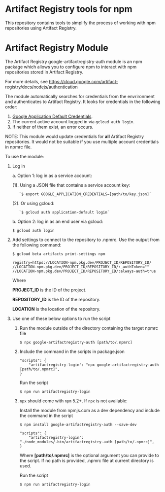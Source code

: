 # Artifact Registry tools for npm

This repository contains tools to simplify the process of working with npm
repositories using Artifact Registry.

# Artifact Registry Module

The Artifact Registry google-artifactregistry-auth module is an npm package
which allows you to configure npm to interact with npm repositories stored in
Artifact Registry.

For more details, see
https://cloud.google.com/artifact-registry/docs/nodejs/authentication

The module automatically searches for credentials from the envrironment and authenticates to Artifact Registry. It looks for
credentials in the following order:
1. [Google Application Default Credentials](https://developers.google.com/accounts/docs/application-default-credentials).
2. The current active account logged in via `gcloud auth login`.
3. If neither of them exist, an error occurs.

NOTE: This module would update credentials for **all** Artifact Registry
repositories. It would not be suitable if you use multiple account credentials
in npmrc file.

To use the module:

1.  Log in
    
    a. Option 1: log in as a service account:

      (1). Using a JSON file that contains a service account key:

           `$ export GOOGLE_APPLICATION_CREDENTIALS=[path/to/key.json]`
    
      (2). Or using gcloud:

           `$ gcloud auth application-default login` 
    
    b. Option 2: log in as an end user via gcloud:
    
       `$ gcloud auth login`

2.  Add settings to connect to the repository to .npmrc. Use the output from the
    following command:

    `$ gcloud beta artifacts print-settings npm`

    ```
    registry=https://LOCATION-npm.pkg.dev/PROJECT_ID/REPOSITORY_ID/
    //LOCATION-npm.pkg.dev/PROJECT_ID/REPOSITORY_ID/:_authToken=""
    //LOCATION-npm.pkg.dev/PROJECT_ID/REPOSITORY_ID/:always-auth=true
    ```

    Where

    **PROJECT_ID** is the ID of the project.

    **REPOSITORY_ID** is the ID of the repository.

    **LOCATION** is the location of the repository.

3.  Use one of these below options to run the script

    1.  Run the module outside of the directory containing the target npmrc file

        `$ npx google-artifactregistry-auth [path/to/.npmrc]`

    2.  Include the command in the scripts in package.json

        ```
        "scripts": {
            "artifactregistry-login": "npx google-artifactregistry-auth [path/to/.npmrc]",
        }
        ```

        Run the script

        `$ npm run artifactregistry-login`

    3.  `npx` should come with `npm` 5.2+. If `npx` is not available:

        Install the module from npmjs.com as a dev dependency and include the
        command in the script

        `$ npm install google-artifactregistry-auth --save-dev`

        ```
        "scripts": {
            "artifactregistry-login": "./node_modules/.bin/artifactregistry-auth [path/to/.npmrc]",
        }
        ```

        Where **[path/to/.npmrc]** is the optional argument you can provide to
        the script. If no path is provided, .npmrc file at current directory is
        used.

        Run the script

        `$ npm run artifactregistry-login`

